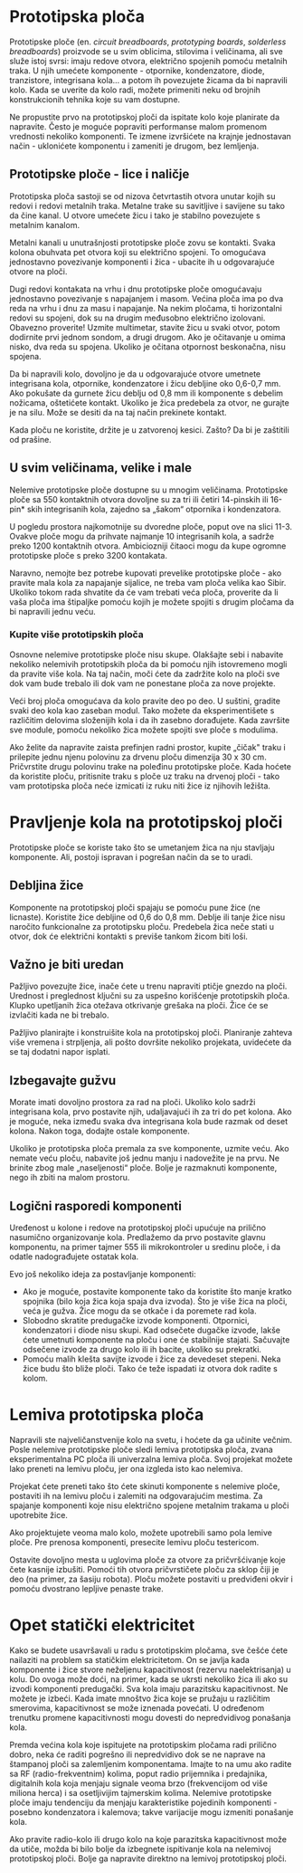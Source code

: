 # Prototipska ploča

Prototipske ploče (en. *circuit breadboards*, *prototyping boards*, *solderless breadboards*) proizvode se u svim oblicima, stilovima i veličinama, ali sve služe istoj svrsi: imaju redove otvora, električno spojenih pomoću metalnih traka. U njih umećete komponente - otpornike, kondenzatore, diode, tranzistore, integrisana kola... a potom ih povezujete žicama da bi napravili kolo. Kada se uverite da kolo radi, možete primeniti neku od brojnih konstrukcionih tehnika koje su vam dostupne.

Ne propustite prvo na prototipskoj ploči da ispitate kolo koje planirate da napravite. Često je moguće popraviti performanse malom promenom vrednosti nekoliko komponenti. Te izmene izvršićete na krajnje jednostavan način - uklonićete komponentu i zameniti je drugom, bez lemljenja.

## Prototipske ploče - lice i naličje

Prototipska ploča sastoji se od nizova četvrtastih otvora unutar kojih su redovi i redovi metalnih traka. Metalne trake su savitljive i savijene su tako da čine kanal. U otvore umećete žicu i tako je stabilno povezujete s metalnim kanalom.

Metalni kanali u unutrašnjosti prototipske ploče zovu se kontakti. Svaka kolona obuhvata pet otvora koji su električno spojeni. To omogućava jednostavno povezivanje komponenti i žica - ubacite ih u odgovarajuće otvore na ploči.

Dugi redovi kontakata na vrhu i dnu prototipske ploče omogućavaju jednostavno povezivanje s napajanjem i masom. Većina ploča ima po dva reda na vrhu i dnu za masu i napajanje. Na nekim pločama, ti horizontalni redovi su spojeni, dok su na drugim međusobno električno izolovani. Obavezno proverite! Uzmite multimetar, stavite žicu u svaki otvor, potom dodirnite prvi jednom sondom, a drugi drugom. Ako je očitavanje u omima nisko, dva reda su spojena. Ukoliko je očitana otpornost beskonačna, nisu spojena.

Da bi napravili kolo, dovoljno je da u odgovarajuće otvore umetnete integrisana kola, otpornike, kondenzatore i žicu debljine oko 0,6-0,7 mm. Ako pokušate da gurnete žicu deblju od 0,8 mm ili komponente s debelim nožicama, oštetićete kontakt. Ukoliko je žica predebela za otvor, ne gurajte je na silu. Može se desiti da na taj način prekinete kontakt.

Kada ploču ne koristite, držite je u zatvorenoj kesici. Zašto? Da bi je zaštitili od prašine.

## U svim veličinama, velike i male

Nelemive prototipske ploče dostupne su u mnogim veličinama. Prototipske ploče sa 550 kontaktnih otvora dovoljne su za tri ili četiri 14-pinskih ili 16-pin* skih integrisanih kola, zajedno sa „šakom“ otpornika i kondenzatora.

U pogledu prostora najkomotnije su dvoredne ploče, poput ove na slici 11-3. Ovakve ploče mogu da prihvate najmanje 10 integrisanih kola, a sadrže preko 1200 kontaktnih otvora. Ambiciozniji čitaoci mogu da kupe ogromne prototipske ploče s preko 3200 kontakata.

Naravno, nemojte bez potrebe kupovati prevelike prototipske ploče - ako pravite mala kola za napajanje sijalice, ne treba vam ploča velika kao Sibir. Ukoliko tokom rada shvatite da će vam trebati veća ploča, proverite da li vaša ploča ima štipaljke pomoću kojih je možete spojiti s drugim pločama da bi napravili jednu veću.

### Kupite više prototipskih ploča

Osnovne nelemive prototipske ploče nisu skupe. Olakšajte sebi i nabavite nekoliko nelemivih prototipskih ploča da bi pomoću njih istovremeno mogli da pravite više kola. Na taj način, moči ćete da zadržite kolo na ploči sve dok vam bude trebalo ili dok vam ne ponestane ploča za nove projekte.

Veći broj ploča omogućava da kolo pravite deo po deo. U suštini, gradite svaki deo kola kao zaseban modul. Tako možete da eksperimentišete s različitim delovima složenijih kola i da ih zasebno dorađujete. Kada završite sve module, pomoću nekoliko žica možete spojiti sve ploče s modulima.

Ako želite da napravite zaista prefinjen radni prostor, kupite „čičak" traku i prilepite jednu njenu polovinu za drvenu ploču dimenzija 30 x 30 cm. Pričvrstite drugu polovinu trake na poleđinu prototipske ploče. Kada hoćete da koristite ploču, pritisnite traku s ploče uz traku na drvenoj ploči - tako vam prototipska ploča neće izmicati iz ruku niti žice iz njihovih ležišta.

# Pravljenje kola na prototipskoj ploči

Prototipske ploče se koriste tako što se umetanjem žica na nju stavljaju komponente. Ali, postoji ispravan i pogrešan način da se to uradi.

## Debljina žice

Komponente na prototipskoj ploči spajaju se pomoću pune žice (ne licnaste). Koristite žice debljine od 0,6 do 0,8 mm. Deblje ili tanje žice nisu naročito funkcionalne za prototipsku ploču. Predebela žica neče stati u otvor, dok će električni kontakti s previše tankom žicom biti loši.

## Važno je biti uredan

Pažljivo povezujte žice, inače ćete u trenu napraviti ptičje gnezdo na ploči. Urednost i preglednost ključni su za uspešno korišćenje prototipskih ploča. Klupko upetljanih žica otežava otkrivanje grešaka na ploči. Žice će se izvlačiti kada ne bi trebalo.

Pažljivo planirajte i konstruišite kola na prototipskoj ploči. Planiranje zahteva više vremena i strpljenja, ali pošto dovršite nekoliko projekata, uvidećete da se taj dodatni napor isplati.

## Izbegavajte gužvu

Morate imati dovoljno prostora za rad na ploči. Ukoliko kolo sadrži integrisana kola, prvo postavite njih, udaljavajući ih za tri do pet kolona. Ako je moguće, neka između svaka dva integrisana kola bude razmak od deset kolona. Nakon toga, dodajte ostale komponente.

Ukoliko je prototipska ploča premala za sve komponente, uzmite veću. Ako nemate veću ploču, nabavite još jednu manju i nadovežite je na prvu.
Ne brinite zbog male „naseljenosti“ ploče. Bolje je razmaknuti komponente, nego ih zbiti na malom prostoru.

## Logični rasporedi komponenti

Uređenost u kolone i redove na prototipskoj ploči upućuje na prilično nasumično organizovanje kola. Predlažemo da prvo postavite glavnu komponentu, na primer tajmer 555 ili mikrokontroler u sredinu ploče, i da odatle nadograđujete ostatak kola.

Evo još nekoliko ideja za postavljanje komponenti:
* Ako je moguće, postavite komponente tako da koristite što manje kratko spojnika (bilo koja žica koja spaja dva izvoda). Što je više žica na ploči, veća je gužva. Žice mogu da se otkače i da poremete rad kola.
* Slobodno skratite predugačke izvode komponenti. Otpornici, kondenzatori i diode nisu skupi. Kad odsečete dugačke izvode, lakše ćete umetnuti komponente na ploču i one će stabilnije stajati. Sačuvajte odsečene izvode za drugo kolo ili ih bacite, ukoliko su prekratki.
* Pomoću malih klešta savijte izvode i žice za devedeset stepeni. Neka žice budu što bliže ploči. Tako će teže ispadati iz otvora dok radite s kolom.

# Lemiva prototipska ploča

Napravili ste najveličanstvenije kolo na svetu, i hoćete da ga učinite večnim. Posle nelemive prototipske ploče sledi lemiva prototipska ploča, zvana eksperimentalna PC ploča ili univerzalna lemiva ploča. Svoj projekat možete lako preneti na lemivu ploču, jer ona izgleda isto kao nelemiva.

Projekat ćete preneti tako što ćete skinuti komponente s nelemive ploče, postaviti ih na lemivu ploču i zalemiti na odgovarajućim mestima. Za spajanje komponenti koje nisu električno spojene metalnim trakama u ploči upotrebite žice.

Ako projektujete veoma malo kolo, možete upotrebili samo pola lemive ploče. Pre prenosa komponenti, presecite lemivu ploču testericom.

Ostavite dovoljno mesta u uglovima ploče za otvore za pričvršćivanje koje čete kasnije izbušiti. Pomoći tih otvora pričvrstičete ploču za sklop čiji je deo (na primer, za šasiju robota). Ploču možete postaviti u predviđeni okvir i pomoću dvostrano lepljive penaste trake.

# Opet statički elektricitet

Kako se budete usavršavali u radu s prototipskim pločama, sve češće ćete nailaziti na problem sa statičkim elektricitetom. On se javlja kada komponente i žice stvore neželjenu kapacitivnost (rezervu naelektrisanja) u kolu. Do ovoga može doći, na primer, kada se ukrsti nekoliko žica ili ako su izvodi komponenti predugački. Sva kola imaju parazitsku kapacitivnost. Ne možete je izbeći. Kada imate mnoštvo žica koje se pružaju u različitim smerovima, kapacitivnost se može iznenada povećati. U određenom trenutku promene kapacitivnosti mogu dovesti do nepredvidivog ponašanja kola.

Premda većina kola koje ispitujete na prototipskim pločama radi prilično dobro, neka će raditi pogrešno ili nepredvidivo dok se ne naprave na štampanoj ploči sa zalemljenim komponentama. Imajte to na umu ako radite sa RF (radio-frekventnim) kolima, poput radio prijemnika i predajnika, digitalnih kola koja menjaju signale veoma brzo (frekvencijom od više miliona herca) i sa osetljivijim tajmerskim kolima. Nelemive prototipske ploče imaju tendenciju da menjaju karakteristike pojedinih komponenti - posebno kondenzatora i kalemova; takve varijacije mogu izmeniti ponašanje kola.

Ako pravite radio-kolo ili drugo kolo na koje parazitska kapacitivnost može da utiče, možda bi bilo bolje da izbegnete ispitivanje kola na nelemivoj prototipskoj ploči. Bolje ga napravite direktno na lemivoj prototipskoj ploči.
